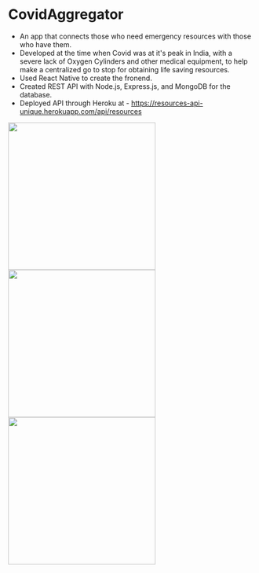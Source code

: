 # CovidAggregator

* An app that connects those who need emergency resources with those who have them. 
* Developed at the time when Covid was at it's peak in India, with a severe lack of Oxygen Cylinders and 
  other medical equipment, to help make a centralized go to stop for obtaining life saving resources.
* Used React Native to create the fronend.
* Created REST API with Node.js, Express.js, and MongoDB for the database.
* Deployed API through Heroku at - https://resources-api-unique.herokuapp.com/api/resources 


<img src="https://user-images.githubusercontent.com/77151703/133162987-b9b2c83d-66d8-4236-9ef3-1e809eb53727.jpg" width="300">       <img src="https://user-images.githubusercontent.com/77151703/133163020-5b1ce121-ab6f-4a18-8a3a-9ef5aca4ed19.jpg" width="300">      <img src="https://user-images.githubusercontent.com/77151703/133163028-0e46ef57-aec0-41b7-acaf-b9a92673e168.jpg" width="300">
